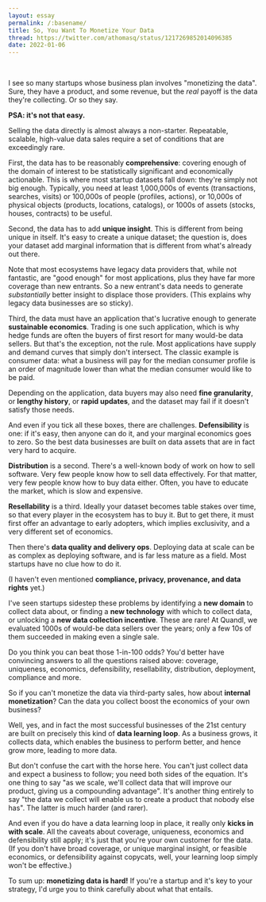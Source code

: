 ```yaml
---
layout: essay
permalink: /:basename/
title: So, You Want To Monetize Your Data
thread: https://twitter.com/athomasq/status/1217269852014096385
date: 2022-01-06
---
```


<br/>

I see so many startups whose business plan involves "monetizing the data". Sure, they have a product, and some revenue, but the *real* payoff is the data they're collecting. Or so they say.

**PSA: it's not that easy.**

Selling the data directly is almost always a non-starter. Repeatable, scalable, high-value data sales require a set of conditions that are exceedingly rare. 

First, the data has to be reasonably **comprehensive**: covering enough of the domain of interest to be statistically significant and economically actionable. This is where most startup datasets fall down: they're simply not big enough. Typically, you need at least 1,000,000s of events (transactions, searches, visits) or 100,000s of people (profiles, actions), or 10,000s of physical objects (products, locations, catalogs), or 1000s of assets (stocks, houses, contracts) to be useful.

Second, the data has to add **unique insight**. This is different from being unique in itself. It's easy to create a unique dataset; the question is, does your dataset add marginal information that is different from what's already out there. 

Note that most ecosystems have legacy data providers that, while not fantastic, are "good enough" for most applications, plus they have far more coverage than new entrants. So a new entrant's data needs to generate *substantially* better insight to displace those providers. (This explains why legacy data businesses are so sticky). 

Third, the data must have an application that's lucrative enough to generate **sustainable economics**. Trading is one such application, which is why hedge funds are often the buyers of first resort for many would-be data sellers. But that's the exception, not the rule. Most applications have supply and demand curves that simply don't intersect. The classic example is consumer data: what a business will pay for the median consumer profile is an order of magnitude lower than what the median consumer would like to be paid.

Depending on the application, data buyers may also need **fine granularity**, or **lengthy history**, or **rapid updates**, and the dataset may fail if it doesn't satisfy those needs.

And even if you tick all these boxes, there are challenges. **Defensibility** is one: if it's easy, then anyone can do it, and your marginal economics goes to zero. So the best data businesses are built on data assets that are in fact very hard to acquire. 

**Distribution** is a second. There's a well-known body of work on how to sell software. Very few people know how to sell data effectively. For that matter, very few people know how to buy data either. Often, you have to educate the market, which is slow and expensive. 

**Resellability** is a third. Ideally your dataset becomes table stakes over time, so that every player in the ecosystem has to buy it. But to get there, it must first offer an advantage to early adopters, which implies exclusivity, and a very different set of economics. 

Then there's **data quality and delivery ops**. Deploying data at scale can be as complex as deploying software, and is far less mature as a field. Most startups have no clue how to do it. 

(I haven't even mentioned **compliance, privacy, provenance, and data rights** yet.)  

I've seen startups sidestep these problems by identifying a **new domain** to collect data about, or finding a **new technology** with which to collect data, or unlocking a **new data collection incentive**. These are rare!  At Quandl, we evaluated 1000s of would-be data sellers over the years; only a few 10s of them succeeded in making even a single sale. 

Do you think you can beat those 1-in-100 odds? You'd better have convincing answers to all the questions raised above: coverage, uniqueness, economics, defensibility, resellability, distribution, deployment, compliance and more. 

So if you can't monetize the data via third-party sales, how about **internal monetization**?  Can the data you collect boost the economics of your own business?

Well, yes, and in fact the most successful businesses of the 21st century are built on precisely this kind of **data learning loop**. As a business grows, it collects data, which enables the business to perform better, and hence grow more, leading to more data. 

But don't confuse the cart with the horse here. You can't just collect data and expect a business to follow; you need both sides of the equation. It's one thing to say "as we scale, we'll collect data that will improve our product, giving us a compounding advantage". It's another thing entirely to say "the data we collect will enable us to create a product that nobody else has". The latter is much harder (and rarer). 

And even if you do have a data learning loop in place, it really only **kicks in with scale**. All the caveats about coverage, uniqueness, economics and defensibility still apply; it's just that you're your own customer for the data. (If you don't have broad coverage, or unique marginal insight, or feasible economics, or defensibility against copycats, well, your learning loop simply won't be effective.)

To sum up: **monetizing data is hard!** If you're a startup and it's key to your strategy, I'd urge you to think carefully about what that entails.
 
<br/>
<br/>
<br/>
